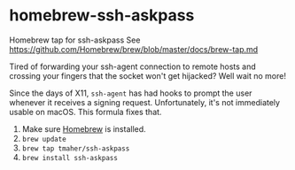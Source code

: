 homebrew-ssh-askpass
====================

Homebrew tap for ssh-askpass
See https://github.com/Homebrew/brew/blob/master/docs/brew-tap.md

Tired of forwarding your ssh-agent connection to remote hosts and crossing
your fingers that the socket won't get hijacked? Well wait no more!

Since the days of X11, `ssh-agent` has had hooks to prompt the user whenever
it receives a signing request. Unfortunately, it's not immediately usable
on macOS. This formula fixes that.

1. Make sure [Homebrew](https://brew.sh/) is installed.
2. `brew update`
3. `brew tap tmaher/ssh-askpass`
4. `brew install ssh-askpass`
